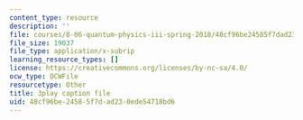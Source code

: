 ```yaml
---
content_type: resource
description: ''
file: courses/8-06-quantum-physics-iii-spring-2018/48cf96be24585f7dad230ede54718bd6_papfq4sdC3w.vtt
file_size: 19037
file_type: application/x-subrip
learning_resource_types: []
license: https://creativecommons.org/licenses/by-nc-sa/4.0/
ocw_type: OCWFile
resourcetype: Other
title: 3play caption file
uid: 48cf96be-2458-5f7d-ad23-0ede54718bd6
---
```


